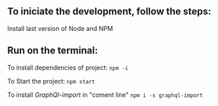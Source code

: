 ## To iniciate the development, follow the steps:

  Install last version of Node and NPM

## Run on the terminal:
To install dependencies of project:
`npm -i`

To Start the project:
`npm start`

To install *GraphQl-import* in "coment line"
`npm i -s graphql-import`